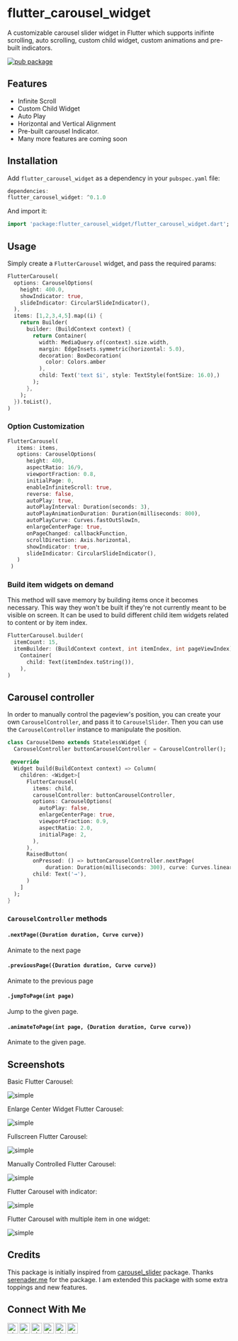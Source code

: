 # flutter_carousel_widget

A customizable carousel slider widget in Flutter which supports inifinte scrolling, auto scrolling, custom child widget, custom animations and pre-built indicators.

[![pub package](https://img.shields.io/pub/v/flutter_carousel_widget.svg)][pub]


## Features

* Infinite Scroll
* Custom Child Widget
* Auto Play
* Horizontal and Vertical Alignment
* Pre-built carousel Indicator.
* Many more features are coming soon


## Installation

Add `flutter_carousel_widget` as a dependency in your `pubspec.yaml` file:

```dart
dependencies:
flutter_carousel_widget: ^0.1.0
```

And import it:

```dart
import 'package:flutter_carousel_widget/flutter_carousel_widget.dart';
```


## Usage

Simply create a `FlutterCarousel` widget, and pass the required params:

```dart
FlutterCarousel(
  options: CarouselOptions(
    height: 400.0, 
    showIndicator: true,
    slideIndicator: CircularSlideIndicator(),
  ),
  items: [1,2,3,4,5].map((i) {
    return Builder(
      builder: (BuildContext context) {
        return Container(
          width: MediaQuery.of(context).size.width,
          margin: EdgeInsets.symmetric(horizontal: 5.0),
          decoration: BoxDecoration(
            color: Colors.amber
          ),
          child: Text('text $i', style: TextStyle(fontSize: 16.0),)
        );
      },
    );
  }).toList(),
)
```

### Option Customization

```dart
FlutterCarousel(
   items: items,
   options: CarouselOptions(
      height: 400,
      aspectRatio: 16/9,
      viewportFraction: 0.8,
      initialPage: 0,
      enableInfiniteScroll: true,
      reverse: false,
      autoPlay: true,
      autoPlayInterval: Duration(seconds: 3),
      autoPlayAnimationDuration: Duration(milliseconds: 800),
      autoPlayCurve: Curves.fastOutSlowIn,
      enlargeCenterPage: true,
      onPageChanged: callbackFunction,
      scrollDirection: Axis.horizontal,
      showIndicator: true,
      slideIndicator: CircularSlideIndicator(),
   )
 )
```

### Build item widgets on demand

This method will save memory by building items once it becomes necessary. This way they won't be built if they're not currently meant to be visible on screen.
It can be used to build different child item widgets related to content or by item index.

```dart
FlutterCarousel.builder(
  itemCount: 15,
  itemBuilder: (BuildContext context, int itemIndex, int pageViewIndex) =>
    Container(
      child: Text(itemIndex.toString()),
    ),
)
```


## Carousel controller

In order to manually control the pageview's position, you can create your own `CarouselController`, and pass it to `CarouselSlider`. Then you can use the `CarouselController` instance to manipulate the position.

```dart 
class CarouselDemo extends StatelessWidget {
  CarouselController buttonCarouselController = CarouselController();

 @override
  Widget build(BuildContext context) => Column(
    children: <Widget>[
      FlutterCarousel(
        items: child,
        carouselController: buttonCarouselController,
        options: CarouselOptions(
          autoPlay: false,
          enlargeCenterPage: true,
          viewportFraction: 0.9,
          aspectRatio: 2.0,
          initialPage: 2,
        ),
      ),
      RaisedButton(
        onPressed: () => buttonCarouselController.nextPage(
            duration: Duration(milliseconds: 300), curve: Curves.linear),
        child: Text('→'),
      )
    ]
  );
}
```

### `CarouselController` methods

#### `.nextPage({Duration duration, Curve curve})`

Animate to the next page

#### `.previousPage({Duration duration, Curve curve})`

Animate to the previous page

#### `.jumpToPage(int page)`

Jump to the given page.

#### `.animateToPage(int page, {Duration duration, Curve curve})`

Animate to the given page.


## Screenshots

Basic Flutter Carousel:

![simple](screenshots/simple.png)

Enlarge Center Widget Flutter Carousel:

![simple](screenshots/enlarge.png)

Fullscreen Flutter Carousel:

![simple](screenshots/fullscreen.png)

Manually Controlled Flutter Carousel:

![simple](screenshots/manually.png)

Flutter Carousel with indicator:

![simple](screenshots/indicator.png)

Flutter Carousel with multiple item in one widget:

![simple](screenshots/multiitem.png)

## Credits

This package is initially inspired from [carousel_slider][carousel_slider] package.
Thanks [serenader.me][serenader] for the package.
I am extended this package with some extra toppings and new features.


## Connect With Me

[<img align="left" alt="nixrajput | Website" width="24px" src="https://raw.githubusercontent.com/nixrajput/nixlab-files/master/images/icons/globe-icon.svg" />][website]

[<img align="left" alt="nixrajput | GitHub" width="24px" src="https://raw.githubusercontent.com/nixrajput/nixlab-files/master/images/icons/github-brands.svg" />][github]

[<img align="left" alt="nixrajput | Instagram" width="24px" src="https://raw.githubusercontent.com/nixrajput/nixlab-files/master/images/icons/instagram-brands.svg" />][instagram]

[<img align="left" alt="nixrajput | Facebook" width="24px" src="https://raw.githubusercontent.com/nixrajput/nixlab-files/master/images/icons/facebook-brands.svg" />][facebook]

[<img align="left" alt="nixrajput | Twitter" width="24px" src="https://raw.githubusercontent.com/nixrajput/nixlab-files/master/images/icons/twitter-brands.svg" />][twitter]

[<img align="left" alt="nixrajput | LinkedIn" width="24px" src="https://raw.githubusercontent.com/nixrajput/nixlab-files/master/images/icons/linkedin-in-brands.svg" />][linkedin]

[pub]: https://pub.dev/packages/flutter_carousel_widget
[github]: https://github.com/nixrajput
[website]: https://nixlab.co.in
[facebook]: https://facebook.com/nixrajput07
[twitter]: https://twitter.com/nixrajput07
[instagram]: https://instagram.com/nixrajput
[linkedin]: https://linkedin.com/in/nixrajput
[carousel_slider]: https://pub.dev/packages/carousel_slider
[serenader]: https://pub.dev/publishers/serenader.me/packages